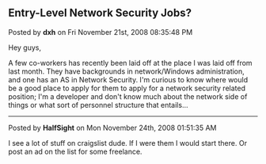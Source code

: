 ## Entry-Level Network Security Jobs?
Posted by **dxh** on Fri November 21st, 2008 08:35:48 PM

Hey guys,

A few co-workers has recently been laid off at the place I was laid off from last month.  They have backgrounds in network/Windows administration, and one has an AS in Network Security.  I'm curious to know where would be a good place to apply for them to apply for a network security related position; I'm a developer and don't know much about the network side of things or what sort of personnel structure that entails...

--------------------------------------------------------------------------------

Posted by **HalfSight** on Mon November 24th, 2008 01:51:35 AM

I see a lot of stuff on craigslist dude. If I were them I would start there. Or post an ad on the list for some freelance.

